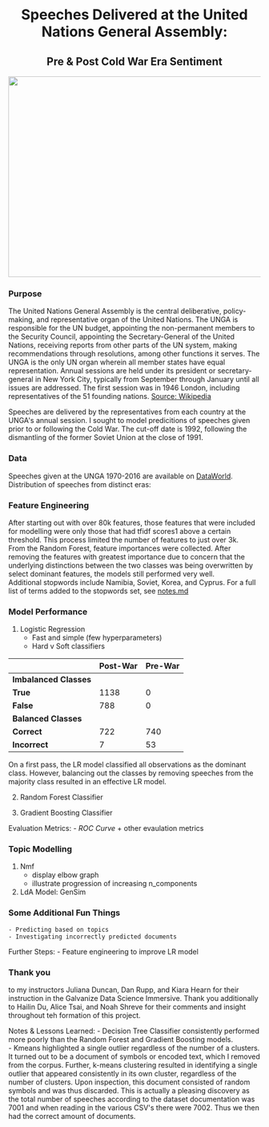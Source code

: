 <h1 align="center">
    Speeches Delivered at the United Nations General Assembly:<break></break>
</h1>
<h2 align="center">
    Pre & Post Cold War Era Sentiment
</h2>


<p align="center">
  <img src="https://live.staticflickr.com/3552/3311542781_71fb3f4618_c.jpg" width="600" height="400">
</p>

### Purpose
The United Nations General Assembly is the central deliberative, policy-making, and representative organ of the United Nations. The UNGA is responsible for the UN budget, appointing the non-permanent members to the Security Council, appointing the Secretary-General of the United Nations, receiving reports from other parts of the UN system,  making recommendations through resolutions, among other functions it serves. The UNGA is the only UN organ wherein all member states have equal representation. Annual sessions are held under its president or secretary-general in New York City, typically from September through January until all issues are addressed. The first session was in 1946 London, including representatives of the 51 founding nations. [Source: Wikipedia](https://en.wikipedia.org/wiki/United_Nations_General_Assembly)

Speeches are delivered by the representatives from each country at the UNGA's annual session. I sought to model predicitions of speeches given prior to or following the Cold War. The cut-off date is 1992, following the dismantling of the former Soviet Union at the close of 1991.

### Data
Speeches given at the UNGA 1970-2016 are available on [DataWorld](https://data.world/ian/united-nations-general-debate-corpus/).
Distribution of speeches from distinct eras:

### Feature Engineering
After starting out with over 80k features, those features that were included for modelling were only those that had tfidf scores1 above a certain threshold. This process limited the number of features to just over 3k.  
From the Random Forest, feature importances were collected. After removing the features with greatest importance due to concern that the underlying distinctions between the two classes was being overwritten by select dominant features, the models still performed very well.  
Additional stopwords include Namibia, Soviet, Korea, and Cyprus. For a full list of terms added to the stopwords set, see [notes.md](https://github.com/sborodach/capstone_2/blob/main/notes.md)

### Model Performance
1. Logistic Regression
    - Fast and simple (few hyperparameters)
    - Hard v Soft classifiers  

|  | Post-War | Pre-War | 
| ----- | ----- | ----- |
| **Imbalanced Classes** | | |
| **True** | 1138 | 0 |
| **False** | 788 | 0 |
| **Balanced Classes** | | |
| **Correct** | 722 | 740 | 
| **Incorrect** | 7 | 53 |  

On a first pass, the LR model classified all observations as the dominant class. However, balancing out the classes by removing speeches from the majority class resulted in an effective LR model.  

2. Random Forest Classifier

3. Gradient Boosting Classifier

Evaluation Metrics:
    - _ROC Curve_ + other evaulation metrics  
        
### Topic Modelling
1. Nmf
    - display elbow graph  
    - illustrate progression of increasing n_components  
3. LdA Model: GenSim  
  
### Some Additional Fun Things
    - Predicting based on topics
    - Investigating incorrectly predicted documents  

Further Steps:
    - Feature engineering to improve LR model  

### Thank you
to my instructors Juliana Duncan, Dan Rupp, and Kiara Hearn for their instruction in the Galvanize Data Science Immersive. Thank you additionally to Hailin Du, Alice Tsai, and Noah Shreve for their comments and insight throughout teh formation of this project.

Notes & Lessons Learned:
    - Decision Tree Classifier consistently performed more poorly than the Random Forest and Gradient Boosting models.  
    - Kmeans highlighted a single outlier regardless of the number of a clusters. It turned out to be a document of symbols or encoded text, which I removed from the corpus. Further, k-means clustering resulted in identifying a single outlier that appeared consistently in its own cluster, regardless of the number of clusters. Upon inspection, this document consisted of random symbols and was thus discarded. This is actually a pleasing discovery as the total number of speeches according to the dataset documentation was 7001 and when reading in the various CSV's there were 7002. Thus we then had the correct amount of documents.
